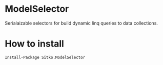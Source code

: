 # ModelSelector

Serialaizable selectors for build dynamic linq queries to data collections. 

# How to install

```
Install-Package Sitko.ModelSelector
```
